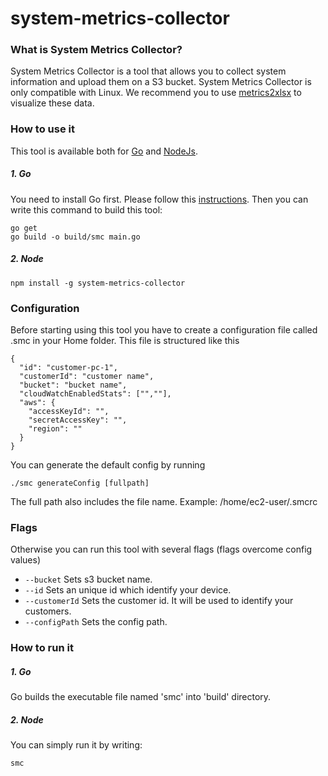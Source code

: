 # system-metrics-collector

### What is System Metrics Collector?
System Metrics Collector is a tool that allows you to collect system information and upload them on a S3 bucket.
System Metrics Collector is only compatible with Linux.
We recommend you to use [metrics2xlsx](https://www.npmjs.com/package/metrics2xlsx) to visualize these data.

### How to use it
This tool is available both for [Go](https://github.com/giowe/cloudwatch-client/tree/go) and [NodeJs](https://github.com/giowe/cloudwatch-client).

##### 1. Go
You need to install Go first.
Please follow this [instructions](https://golang.org/doc/install).
Then you can write this command to build this tool:
```shell
go get
go build -o build/smc main.go
```
##### 2. Node
```shell
npm install -g system-metrics-collector
```
### Configuration
Before starting using this tool you have to create a configuration file called .smc in your Home folder.
This file is structured like this
```
{
  "id": "customer-pc-1",
  "customerId": "customer name",
  "bucket": "bucket name",
  "cloudWatchEnabledStats": ["",""],
  "aws": {
    "accessKeyId": "",
    "secretAccessKey": "",
    "region": ""
  }
}
```
You can generate the default config by running
```shell
./smc generateConfig [fullpath]
```
The full path also includes the file name. Example: /home/ec2-user/.smcrc
### Flags
Otherwise you can run this tool with several flags (flags overcome config values)
   - ```--bucket``` Sets s3 bucket name.
   - ```--id``` Sets an unique id which identify your device.
   - ```--customerId``` Sets the customer id. It will be used to identify your customers.
   - ```--configPath``` Sets the config path.
   
### How to run it
##### 1. Go
Go builds the executable file named 'smc' into 'build' directory.
##### 2. Node
You can simply run it by writing:
```shell
smc
```